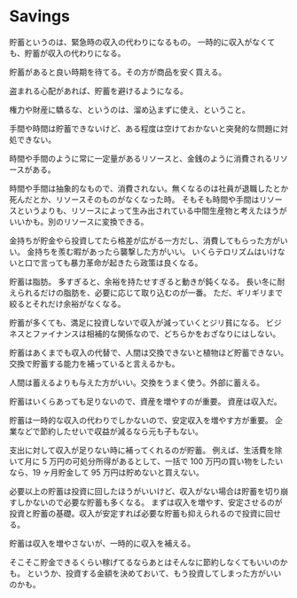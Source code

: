 # Savings

貯蓄というのは、緊急時の収入の代わりになるもの。
一時的に収入がなくても、貯蓄が収入の代わりになる。

貯蓄があると良い時期を待てる。その方が商品を安く買える。

盗まれる心配があれば、貯蓄を避けるようになる。

権力や財産に驕るな、というのは、溜め込まずに使え、ということ。

手間や時間は貯蓄できないけど、ある程度は空けておかないと突発的な問題に対処できない。

時間や手間のように常に一定量があるリソースと、金銭のように消費されるリソースがある。

時間や手間は抽象的なもので、消費されない。無くなるのは社員が退職したとか死んだとか、リソースそのものがなくなった時。
そもそも時間や手間はリソースというよりも、リソースによって生み出されている中間生産物と考えたほうがいいかも。別のリソースに変換できる。

金持ちが貯金やら投資してたら格差が広がる一方だし、消費してもらった方がいい。
金持ちを羨む暇があったら襲撃した方がいい。
いくらテロリズムはいけないと口で言っても暴力革命が起きたら政策は良くなる。

貯蓄は脂肪。
多すぎると、余裕を持たせすぎると動きが鈍くなる。
長い冬に耐えられるだけの脂肪を、必要に応じて取り込むのが一番。
ただ、ギリギリまで絞るとそれだけ余裕がなくなる。

貯蓄が多くても、満足に投資しないで収入が減っていくとジリ貧になる。
ビジネスとファイナンスは相補的な関係なので、どちらかをおざなりにはしない。

貯蓄はあくまでも収入の代替で、人間は交換できないと植物ほど貯蓄できない。
交換で貯蓄する能力を補っていると言えるかも。

人間は蓄えるよりも与えた方がいい。交換をうまく使う。外部に蓄える。

貯蓄はいくらあっても足りないので、資産を増やすのが重要。
資産は収入だ。

貯蓄は一時的な収入の代わりでしかないので、安定収入を増やす方が重要。
企業などで節約したせいで収益が減るなら元も子もない。

支出に対して収入が足りない時に補ってくれるのが貯蓄。
例えば、生活費を除いて月に 5 万円の可処分所得があるとして、一括で 100 万円の買い物をしたいなら、19 ヶ月貯金して 95 万円は貯めないと買えない。

必要以上の貯蓄は投資に回したほうがいいけど、収入がない場合は貯蓄を切り崩すしかないので必要な貯蓄も多くなる。
まずは収入を増やす、安定させるのが投資と貯蓄の基礎。収入が安定すれば必要な貯蓄も抑えられるので投資に回せる。

貯蓄は収入を増やさないが、一時的に収入を補える。

そこそこ貯金できるくらい稼げてるならあとはそんなに節約しなくてもいいのかも。
というか、投資する金額を決めておいて、もう投資してしまった方がいいのかも。
